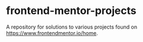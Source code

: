 # frontend-mentor-projects

A repository for solutions to various projects found on https://www.frontendmentor.io/home.

